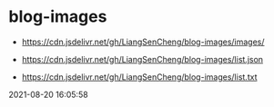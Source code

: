 # blog-images 

 * https://cdn.jsdelivr.net/gh/LiangSenCheng/blog-images/images/ 

 * https://cdn.jsdelivr.net/gh/LiangSenCheng/blog-images/list.json 

 * https://cdn.jsdelivr.net/gh/LiangSenCheng/blog-images/list.txt 

 2021-08-20 16:05:58